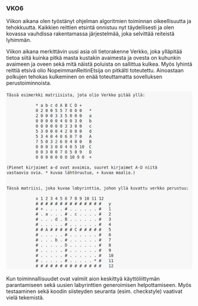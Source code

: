 ### VKO6

Viikon aikana olen työstänyt ohjelman algoritmien toiminnan oikeellisuutta ja tehokkuutta. Kaikkien reittien etsintä onnistuu nyt täydellisesti ja olen kovassa vauhdissa rakentamassa järjestelmää, joka selvittää reiteistä lyhimmän. 

Viikon aikana merkittävin uusi asia oli tietorakenne Verkko, joka ylläpitää tietoa siitä kuinka pitkä masta kustakin avaimesta ja ovesta on kuhunkin avaimeen ja oveen sekä mitä näistä poluista on sallittua kulkea. Myös lyhintä reittiä etsivä olio NopeimmanReitinEtsija on pitkälti toteutettu. Ainoastaan polkujen tehokas kulkeminen on enää toteuttamatta sovelluksen perustoiminnoista. 


![Kuva 1](https://raw.githubusercontent.com/Hipsterisiili/Pakohuone/master/Dokumentointikansio/Kuvat/verkkoMatriisi.jpg)

Kun toiminnallisuudet ovat valmiit aion keskittyä käyttöliittymän parantamiseen sekä uusien labyrinttien generoimisen helpottamiseen. Myös testaaminen sekä koodin siisteyden seuranta (esim. checkstyle) vaativat vielä tekemistä.
